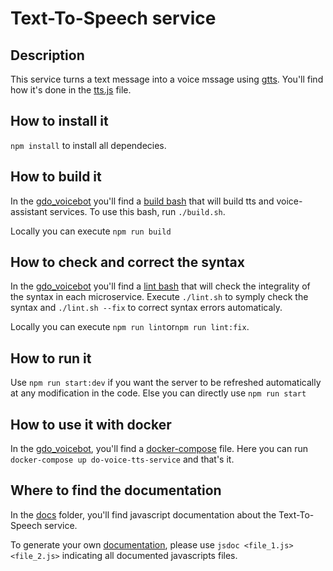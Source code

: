 # Text-To-Speech service

## Description

This service turns a text message into a voice mssage using [gtts](https://www.npmjs.com/package/gtts). You'll find how it's done in the [tts.js](https://github.com/dsi-icl/do-voice-interaction/blob/master/gdo_voicebot/tts_service/src/routes/tts.js) file.

## How to install it

`npm install` to install all dependecies.

## How to build it

In the [gdo_voicebot](https://github.com/dsi-icl/do-voice-interaction/tree/master/gdo_voicebot) you'll find a [build bash](https://github.com/dsi-icl/do-voice-interaction/blob/master/gdo_voicebot/build.sh) that will build tts and voice-assistant services. To use this bash, run `./build.sh`.

Locally you can execute `npm run build`

## How to check and correct the syntax

In the [gdo_voicebot](https://github.com/dsi-icl/do-voice-interaction/tree/master/gdo_voicebot) you'll find a [lint bash](https://github.com/dsi-icl/do-voice-interaction/blob/master/gdo_voicebot/lint.sh) that will check the integrality of the syntax in each microservice. Execute `./lint.sh` to symply check the syntax and `./lint.sh --fix` to correct syntax errors automaticaly.

Locally you can execute `npm run lint`or`npm run lint:fix`.

## How to run it

Use `npm run start:dev` if you want the server to be refreshed automatically at any modification in the code. Else you can directly use `npm run start`

## How to use it with docker

In the [gdo_voicebot](https://github.com/dsi-icl/do-voice-interaction/tree/master/gdo_voicebot), you'll find a [docker-compose](https://github.com/dsi-icl/do-voice-interaction/blob/master/gdo_voicebot/docker-compose.yml) file. Here you can run `docker-compose up do-voice-tts-service` and that's it.

## Where to find the documentation

In the [docs](https://github.com/dsi-icl/do-voice-interaction/tree/master/gdo_voicebot/tts_service/docs) folder, you'll find javascript documentation about the Text-To-Speech service. 

To generate your own [documentation](https://jsdoc.app/), please use `jsdoc <file_1.js> <file_2.js>` indicating all documented javascripts files.
